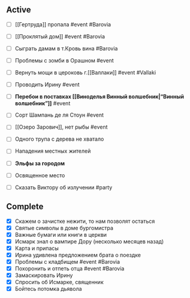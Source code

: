 ##  Active
- [ ] [[Гертруда]] пропала #event #Barovia 
- [ ] [[Проклятый дом]] #event #Barovia 
- [ ] Сыграть дамам в т.Кровь вина #Barovia 
- [ ] Проблемы с зомби в Орашном #event 
- [ ] Вернуть мощи в цероковь г.[[Валлаки]] #event #Vallaki

- [ ] Проводить Ирину #event 
- [ ] **Перебои в поставках [[Виноделья Винный волшебник|“Винный волшебник”]]** #event 
- [ ] Сорт Шампань де ля Стоун #event 
- [ ] [[Озеро Зарович]], нет рыбы #event 

- [ ] Одного трупа с дерева не хватало
- [ ] Нападения местных жителей 
- [ ] **Эльфы за городом**
- [ ] Освященное место

- [ ] Сказать Виктору об излучении #party 

## Complete
- [x] Скажем о зачистке нежити, то нам позволят остаться 
- [x] Святые символы в доме бургомистра 
- [x] Важные бумаги или книги в церкви 
- [x] Исмарк знал о вампире Дору (несколько месяцев назад) 
- [x] Карта и припасы 
- [x] Ирина удивлена предложением брата о поездке 
- [x] Проблемы с кладбищем #event #Barovia 
- [x] Похоронить и отпеть отца #event #Barovia 
- [x] Замаскировать Ирину 
- [x] Спросить об Исмарке, священник
- [x] Бойтесь потомка дьявола